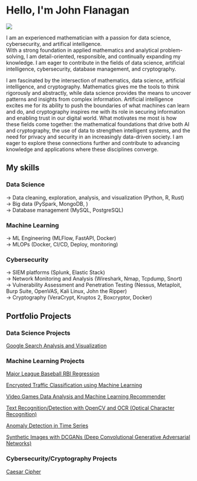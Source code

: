 # Hello, I'm John Flanagan
<a href="https://linkedin.com"><img src="https://img.shields.io/badge/-LinkedIn-0072b1?&style=for-the-badge&logo=linkedin&logoColor=white" /></a>


I am an experienced mathematician with a passion for data science, cybersecurity, and artifical intelligence.<br>
With a strong foundation in applied mathematics and analytical problem-solving, I am detail-oriented, responsible, and continually expanding my knowledge. I am eager to contribute in the fields of data science, artificial intelligence, cybersecurity, database management, and cryptography. <br>


I am fascinated by the intersection of mathematics, data science, artificial intelligence, and cryptography. Mathematics gives me the tools to think rigorously and abstractly, while data science provides the means to uncover patterns and insights from complex information. Artificial intelligence excites me for its ability to push the boundaries of what machines can learn and do, and cryptography inspires me with its role in securing information and enabling trust in our digital world. What motivates me most is how these fields come together: the mathematical foundations that drive both AI and cryptography, the use of data to strengthen intelligent systems, and the need for privacy and security in an increasingly data-driven society. I am eager to explore these connections further and contribute to advancing knowledge and applications where these disciplines converge.


## My skills
### Data Science
→ Data cleaning, exploration, analysis, and visualization (Python, R, Rust) <br>
→ Big data (PySpark, MongoDB, ) <br>
→ Database management (MySQL, PostgreSQL) <br>

### Machine Learning
→ ML Engineering (MLFlow, FastAPI, Docker)  <br>
→ MLOPs (Docker, CI/CD, Deploy, monitoring)  <br>

### Cybersecurity
→ SIEM platforms (Splunk, Elastic Stack) <br>
→ Network Monitoring and Analysis (Wireshark, Nmap, Tcpdump, Snort) <br>
→ Vulnerability Assessment and Penetration Testing (Nessus, Metaploit, Burp Suite, OpenVAS, Kali Linux, John the Ripper) <br>
→ Cryptography (VeraCrypt, Kruptos 2, Boxcryptor, Docker) <br>


## **Portfolio Projects**

### **Data Science Projects**

[Google Search Analysis and Visualization](https://github.com/jpf905/Google-Search-Analysis-and-Visualization)

### **Machine Learning Projects**

[Major League Baseball RBI Regression](https://github.com/jpf905/MLB-RBI-Prediction-using-Linear-Regression)<br>

[Encrypted Traffic Classification using Machine Learning](https://github.com/jpf905/Encrypted-Traffic-Classification-using-Machine-Learning/blob/main/README.md) <br>

[Video Games Data Analysis and Machine Learning Recommender](https://github.com/jpf905/Video_games_data_analysis_ML) <br>

[Text Recognition/Detection with OpenCV and OCR (Optical Character Recognition)](https://github.com/jpf905/Text-Recognition-Detection-with-OpenCV-and-OCR) <br>

[Anomaly Detection in Time Series](https://github.com/jpf905/Anomaly-Detection-in-Time-Series) <br>

[Synthetic Images with DCGANs (Deep Convolutional Generative Adversarial Networks)](https://github.com/jpf905/Synthetic_Images_with_DCGANs) <br>

### **Cybersecurity/Cryptography Projects**
[Caesar Cipher](https://github.com/jpf905/caesar-cipher-)







